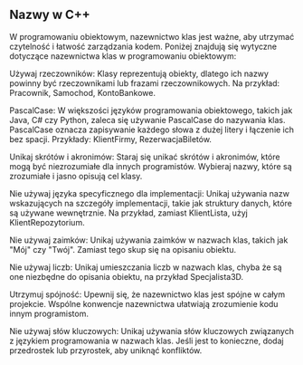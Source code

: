 ## Nazwy w C++

W programowaniu obiektowym, nazewnictwo klas jest ważne, aby utrzymać czytelność i łatwość zarządzania kodem. Poniżej znajdują się wytyczne dotyczące nazewnictwa klas w programowaniu obiektowym:

Używaj rzeczowników: Klasy reprezentują obiekty, dlatego ich nazwy powinny być rzeczownikami lub frazami rzeczownikowych. Na przykład: Pracownik, Samochod, KontoBankowe.

PascalCase: W większości języków programowania obiektowego, takich jak Java, C# czy Python, zaleca się używanie PascalCase do nazywania klas. PascalCase oznacza zapisywanie każdego słowa z dużej litery i łączenie ich bez spacji. Przykłady: KlientFirmy, RezerwacjaBiletów.

Unikaj skrótów i akronimów: Staraj się unikać skrótów i akronimów, które mogą być niezrozumiałe dla innych programistów. Wybieraj nazwy, które są zrozumiałe i jasno opisują cel klasy.

Nie używaj języka specyficznego dla implementacji: Unikaj używania nazw wskazujących na szczegóły implementacji, takie jak struktury danych, które są używane wewnętrznie. Na przykład, zamiast KlientLista, użyj KlientRepozytorium.

Nie używaj zaimków: Unikaj używania zaimków w nazwach klas, takich jak "Mój" czy "Twój". Zamiast tego skup się na opisaniu obiektu.

Nie używaj liczb: Unikaj umieszczania liczb w nazwach klas, chyba że są one niezbędne do opisania obiektu, na przykład Specjalista3D.

Utrzymuj spójność: Upewnij się, że nazewnictwo klas jest spójne w całym projekcie. Wspólne konwencje nazewnictwa ułatwiają zrozumienie kodu innym programistom.

Nie używaj słów kluczowych: Unikaj używania słów kluczowych związanych z językiem programowania w nazwach klas. Jeśli jest to konieczne, dodaj przedrostek lub przyrostek, aby uniknąć konfliktów.
